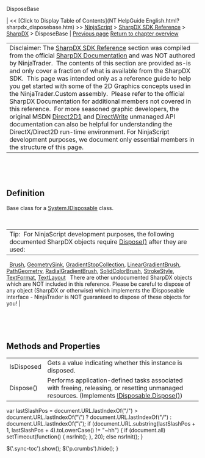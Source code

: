 ﻿










 


DisposeBase







| &lt;&lt; [Click to Display Table of Contents](NT HelpGuide English.html?sharpdx_disposebase.htm) &gt;&gt;
 [NinjaScript](ninjascript.htm) &gt; [SharpDX SDK Reference](sharpdx_sdk_reference.htm) &gt; [SharpDX](sharpdx.htm) &gt;
DisposeBase | [Previous page](sharpdx_color4.htm)
[Return to chapter overview](sharpdx.htm)












|  |
| --- |
| Disclaimer: The [SharpDX SDK Reference](sharpdx_sdk_reference.htm) section was compiled from the official [SharpDX Documentation](http://sharpdx.org/) and was NOT authored by NinjaTrader.  The contents of this section are provided as-is and only cover a fraction of what is available from the SharpDX SDK.  This page was intended only as a reference guide to help you get started with some of the 2D Graphics concepts used in the NinjaTrader.Custom assembly.  Please refer to the official SharpDX Documentation for additional members not covered in this reference.  For more seasoned graphic developers, the original MSDN [Direct2D1](https://msdn.microsoft.com/en-us/library/windows/desktop/dd370990.aspx) and [DirectWrite](https://msdn.microsoft.com/en-us/library/windows/desktop/dd368038.aspx) unmanaged API documentation can also be helpful for understanding the DirectX/Direct2D run-time environment. For NinjaScript development purposes, we document only essential members in the structure of this page. |



 


 


Definition
----------


Base class for a [System.IDisposable](https://msdn.microsoft.com/en-us/library/aax125c9) class.


 




|  |
| --- |
| Tip:  For NinjaScript development purposes, the following documented SharpDX objects require [Dispose()](sharpdx_disposebase_dispose.htm) after they are used: 
 
[Brush](sharpdx_direct2d1_brush.htm), [GeometrySink](sharpdx_direct2d1_geometrysink.htm), [GradientStopCollection](sharpdx_direct2d1_gradientstopcollection.htm), [LinearGradientBrush](sharpdx_direct2d1_lineargradientbrush.htm), [PathGeometry](sharpdx_direct2d1_pathgeometry.htm), [RadialGradientBrush](sharpdx_direct2d1_radialgradientbrush.htm), [SolidColorBrush](sharpdx_direct2d1_solidcolorbrush.htm), [StrokeStyle](sharpdx_direct2d1_strokestyle.htm), [TextFormat](sharpdx_directwrite_textformat.htm), [TextLayout](sharpdx_directwrite_textlayout.htm)
 
There are other undocumented SharpDX objects which are NOT included in this reference. Please be careful to dispose of any object (SharpDX or otherwise) which implements the IDisposeable interface - NinjaTrader is NOT guaranteed to dispose of these objects for you! |



 


 


Methods and Properties
----------------------




|  |  |
| --- | --- |
| IsDisposed | Gets a value indicating whether this instance is disposed.  |
| Dispose() | Performs application-defined tasks associated with freeing, releasing, or resetting unmanaged resources. (Implements [IDisposable.Dispose()](https://msdn.microsoft.com/en-us/library/es4s3w1d)) |






 
 var lastSlashPos = document.URL.lastIndexOf("/") &gt; document.URL.lastIndexOf("\\") ? document.URL.lastIndexOf("/") : document.URL.lastIndexOf("\\");
 if (document.URL.substring(lastSlashPos + 1, lastSlashPos + 4).toLowerCase() != "~hh") {
 if (document.all) setTimeout(function() {
 nsrInit();
 }, 20);
 else nsrInit();
 }
 
 
 $('.sync-toc').show();
 $('p.crumbs').hide();
 }
 
 
 



